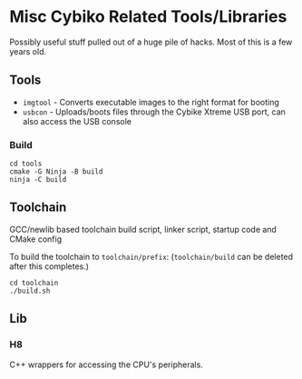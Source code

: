 # Misc Cybiko Related Tools/Libraries

Possibly useful stuff pulled out of a huge pile of hacks. Most of this is a few years old.

## Tools
- `imgtool` - Converts executable images to the right format for booting
- `usbcon` - Uploads/boots files through the Cybike Xtreme USB port, can also access the USB console

### Build
```
cd tools
cmake -G Ninja -B build
ninja -C build
```

## Toolchain
GCC/newlib based toolchain build script, linker script, startup code and CMake config

To build the toolchain to `toolchain/prefix`: (`toolchain/build` can be deleted after this completes.)
```
cd toolchain
./build.sh
```

## Lib

### H8
C++ wrappers for accessing the CPU's peripherals.